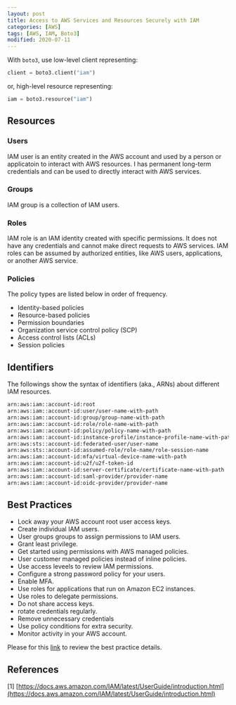 ```yaml
---
layout: post
title: Access to AWS Services and Resources Securely with IAM
categories: [AWS]
tags: [AWS, IAM, Boto3]
modified: 2020-07-11
---
```


With `boto3`, use low-level client representing:

```python
client = boto3.client("iam")
```

or, high-level resource representing:

```python
iam = boto3.resource("iam")
```

## Resources

### Users

IAM user is an entity created in the AWS account and used by a person or applicatoin to interact
with AWS resources. I has permanent long-term credentials and can be used to directly interact
with AWS services.

### Groups
IAM group is a collection of IAM users.

### Roles

IAM role is an IAM identity created with specific permissions. It does not have any credentials
and cannot make direct requests to AWS services. IAM roles can be assumed by authorized entities,
like AWS users, applications, or another AWS service.

### Policies

The policy types are listed below in order of frequency.

* Identity-based policies
* Resource-based policies
* Permission boundaries
* Organization service control policy (SCP)
* Access control lists (ACLs)
* Session policies

## Identifiers

The followings show the syntax of identifiers (aka., ARNs) about different IAM resources.

```bash
arn:aws:iam::account-id:root
arn:aws:iam::account-id:user/user-name-with-path
arn:aws:iam::account-id:group/group-name-with-path
arn:aws:iam::account-id:role/role-name-with-path
arn:aws:iam::account-id:policy/policy-name-with-path
arn:aws:iam::account-id:instance-profile/instance-profile-name-with-path
arn:aws:sts::account-id:federated-user/user-name
arn:aws:sts::account-id:assumed-role/role-name/role-session-name
arn:aws:iam::account-id:mfa/virtual-device-name-with-path
arn:aws:iam::account-id:u2f/u2f-token-id
arn:aws:iam::account-id:server-certificate/certificate-name-with-path
arn:aws:iam::account-id:saml-provider/provider-name
arn:aws:iam::account-id:oidc-provider/provider-name
```


## Best Practices

* Lock away your AWS account root user access keys.
* Create individual IAM users.
* User groups groups to assign permissions to IAM users.
* Grant least privilege.
* Get started using permissions with AWS managed policies.
* User customer managed policies instead of inline policies.
* Use access leveels to review IAM permissions.
* Configure a strong password policy for your users.
* Enable MFA.
* Use roles for applications that run on Amazon EC2 instances.
* Use roles to delegate permissions.
* Do not share access keys.
* rotate credentials regularly.
* Remove unnecessary credentials
* Use policy conditions for extra security.
* Monitor activity in your AWS account.

Please for this [link](https://docs.aws.amazon.com/IAM/latest/UserGuide/best-practices.html)
to review the best practice details.


## References

[1] [https://docs.aws.amazon.com/IAM/latest/UserGuide/introduction.html](https://docs.aws.amazon.com/IAM/latest/UserGuide/introduction.html)
